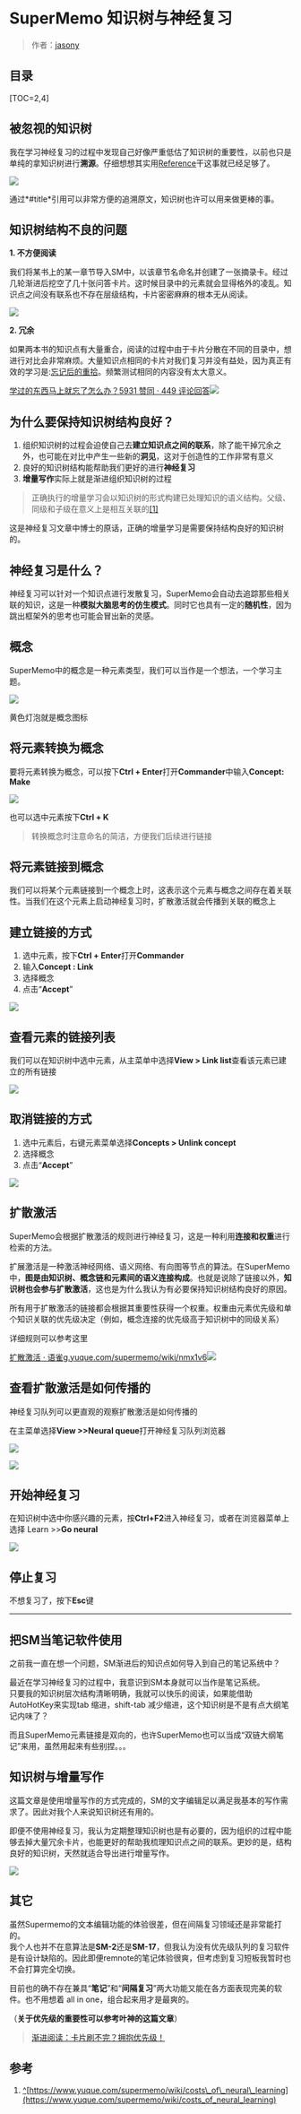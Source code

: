 # SuperMemo 知识树与神经复习

> 作者：[jasony](https://www.zhihu.com/people/wang-jing-xuan-34-88)

## 目录

[TOC=2,4]

## 被忽视的知识树

我在学习神经复习的过程中发现自己好像严重低估了知识树的重要性，以前也只是单纯的拿知识树进行**溯源**。仔细想想其实用[Reference](https://link.zhihu.com/?target=https%3A//www.yuque.com/supermemo/wiki/references)干这事就已经足够了。

![](https://pic2.zhimg.com/80/v2-1863aaf15434b06722c30c31504db545_1440w.jpg)

通过*#title*引用可以非常方便的追溯原文，知识树也许可以用来做更棒的事。

## 知识树结构不良的问题

**1\. 不方便阅读**

我们将某书上的某一章节导入SM中，以该章节名命名并创建了一张摘录卡。经过几轮渐进后挖空了几十张问答卡片。这时候目录中的元素就会显得格外的凌乱。知识点之间没有联系也不存在层级结构，卡片密密麻麻的根本无从阅读。

![](https://pic3.zhimg.com/80/v2-44a93e8ab252c929a8fdbedf910ebfae_1440w.jpg)

**2\. 冗余**

如果两本书的知识点有大量重合，阅读的过程中由于卡片分散在不同的目录中，想进行对比会非常麻烦。大量知识点相同的卡片对我们复习并没有益处，因为真正有效的学习是:[忘记后的重拾](https://www.zhihu.com/question/27252044/answer/109590714)。频繁测试相同的内容没有太大意义。

[学过的东西马上就忘了怎么办？5931 赞同 · 449 评论回答![](https://pic4.zhimg.com/33d5a894447a0092243e9e1249c38dcf_180x120.jpg)](https://www.zhihu.com/question/27252044/answer/109590714)

## 为什么要保持知识树结构良好？

1.  组织知识树的过程会迫使自己去**建立知识点之间的联系**，除了能干掉冗余之外，也可能在对比中产生一些新的**洞见**，这对于创造性的工作非常有意义
2.  良好的知识树结构能帮助我们更好的进行**神经复习**
3.  **增量写作**实际上就是渐进组织知识树的过程

> 正确执行的增量学习会以知识树的形式构建已处理知识的语义结构。父级、同级和子级在意义上是相互关联的[\[1\]](https://zhuanlan.zhihu.com/p/364622932#ref_1)

这是神经复习文章中博士的原话，正确的增量学习是需要保持结构良好的知识树的。

## 神经复习是什么？

神经复习可以针对一个知识点进行发散复习，SuperMemo会自动去追踪那些相关联的知识，这是一种**模拟大脑思考的仿生模式**。同时它也具有一定的**随机性**，因为跳出框架外的思考也可能会冒出新的灵感。

## 概念

SuperMemo中的概念是一种元素类型，我们可以当作是一个想法，一个学习主题。

![](https://pic2.zhimg.com/80/v2-c0a3cdf9ec6c5f8ed442a2b8a6ce8a05_1440w.png)

黄色灯泡就是概念图标

## 将元素转换为概念

要将元素转换为概念，可以按下**Ctrl + Enter**打开**Commander**中输入**Concept: Make**

![](https://pic3.zhimg.com/80/v2-cdf268d01e23bfc3ff08e4b38070754e_1440w.jpg)

也可以选中元素按下**Ctrl + K**

> 转换概念时注意命名的简洁，方便我们后续进行链接

## 将元素链接到概念

我们可以将某个元素链接到一个概念上时，这表示这个元素与概念之间存在着关联性。当我们在这个元素上启动神经复习时，扩散激活就会传播到关联的概念上

## **建立链接的方式**

1.  选中元素，按下**Ctrl + Enter**打开**Commander**
2.  输入**Concept : Link**
3.  选择概念
4.  点击“**Accept**”

![](https://pic2.zhimg.com/80/v2-9b12a5d6eb6f01182b5d445d3b381c8d_1440w.jpg)

## **查看元素的链接列表**

我们可以在知识树中选中元素，从主菜单中选择**View > Link list**查看该元素已建立的所有链接

![](https://pic3.zhimg.com/80/v2-4d0a7bff3d9f177e4f7ce3de2b3e01f2_1440w.jpg)

## 取消链接的方式

1.  选中元素后，右键元素菜单选择**Concepts > Unlink concept**
2.  选择概念
3.  点击“**Accept**”

![](https://pic1.zhimg.com/80/v2-c28f7de68d9e80029a66afc9b2db26e0_1440w.jpg)

## 扩散激活

SuperMemo会根据扩散激活的规则进行神经复习，这是一种利用**连接和权重**进行检索的方法。

扩展激活是一种激活神经网络、语义网络、有向图等节点的算法。在SuperMemo中，**图是由知识树、概念链和元素间的语义连接构成**。也就是说除了链接以外，**知识树也会参与扩散激活**，这也是为什么我认为有必要保持知识树结构良好的原因。

所有用于扩散激活的链接都会根据其重要性获得一个权重。权重由元素优先级和单个知识关联的优先级决定（例如，概念连接的优先级高于知识树中的同级关系）

详细规则可以参考这里

[扩散激活 · 语雀​g.yuque.com/supermemo/wiki/nmx1v6![](https://pic1.zhimg.com/v2-3053be574a87e8e1e15128ac7eeda8c8_ipico.jpg)](https://link.zhihu.com/?target=https%3A//g.yuque.com/supermemo/wiki/nmx1v6)

## **查看扩散激活是如何传播的**

神经复习队列可以更直观的观察扩散激活是如何传播的

在主菜单选择**View >>Neural queue**打开神经复习队列浏览器

![](https://pic2.zhimg.com/80/v2-cb4acb4c5f7639ae61fa1f4f2848dda9_1440w.jpg)

![](https://pic1.zhimg.com/80/v2-b2cec8e87a324d029b0f51a91e11a9b4_1440w.jpg)

## 开始神经复习

在知识树中选中你感兴趣的元素，按**Ctrl+F2**进入神经复习，或者在浏览器菜单上选择 Learn >>**Go neural**

![](https://pic4.zhimg.com/80/v2-7c38729a0b762e331430f90ebb0bbb67_1440w.jpg)

## 停止复习

不想复习了，按下**Esc**键

* * *

## 把SM当笔记软件使用

之前我一直在想一个问题，SM渐进后的知识点如何导入到自己的笔记系统中？  
  
最近在学习神经复习的过程中，我意识到SM本身就可以当作是笔记系统。  
只要我的知识树层次结构清晰明确，我就可以快乐的阅读，如果能借助AutoHotKey来实现tab 缩进，shift-tab 减少缩进，这个知识树是不是有点大纲笔记内味了？  
  
而且SuperMemo元素链接是双向的，也许SuperMemo也可以当成“双链大纲笔记”来用，虽然用起来有些别捏。。。

## 知识树与增量写作

这篇文章是使用增量写作的方式完成的，SM的文字编辑足以满足我基本的写作需求了。因此对我个人来说知识树还有用的。

即便不使用神经复习，我认为定期整理知识树也是有必要的，因为组织的过程中能够去掉大量冗余卡片，也能更好的帮助我梳理知识点之间的联系。更妙的是，结构良好的知识树，天然就适合导出进行增量写作。

![](https://pic1.zhimg.com/80/v2-13f1ed6df45e739ea0572fe99aa76a90_1440w.jpg)

## 其它

虽然Supermemo的文本编辑功能的体验很差，但在间隔复习领域还是非常能打的。  
我个人也并不在意算法是**SM-2**还是**SM-17**，但我认为没有优先级队列的复习软件是有设计缺陷的。因此即便remnote的笔记体验很爽，但考虑到复习短板我暂时也不会打算完全切换。

目前也的确不存在兼具“**笔记**”和“**间隔复习**”两大功能又能在各方面表现完美的软件。也不用想着 all in one，组合起来用才是最爽的。

（**关于优先级的重要性可以参考叶神的这篇文章**）

> [渐进阅读：卡片刷不完？拥抱优先级！](./2450604)

  
  

## 参考

1.  [^](https://zhuanlan.zhihu.com/p/364622932#ref_1_0)[https://www.yuque.com/supermemo/wiki/costs\_of\_neural\_learning](https://www.yuque.com/supermemo/wiki/costs_of_neural_learning)